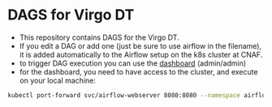 # DAGS for Virgo DT

- This repository contains DAGS for the Virgo DT.
- If you edit a DAG or add one (just be sure to use airflow in the filename),
it is added automatically to the Airflow setup on the k8s cluster at CNAF.
- to trigger DAG execution you can use the [dashboard](http://localhost:8080/) (admin/admin)
- for the dashboard, you need to have access to the cluster, and execute on your local machine:

```bash
kubectl port-forward svc/airflow-webserver 8080:8080 --namespace airflow
```
